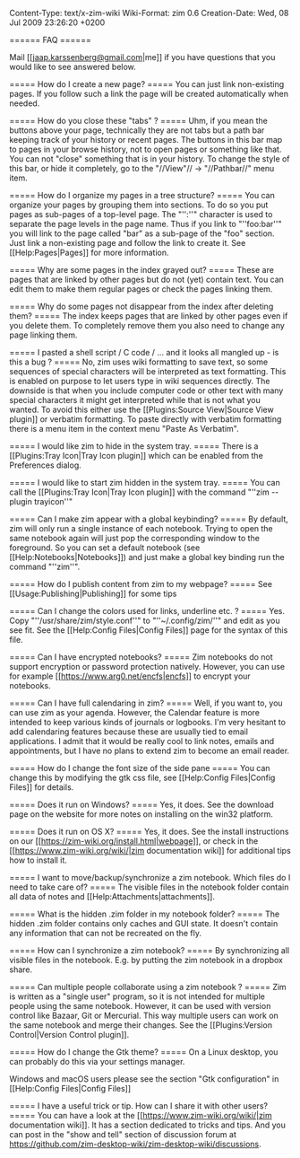 Content-Type: text/x-zim-wiki
Wiki-Format: zim 0.6
Creation-Date: Wed, 08 Jul 2009 23:26:20 +0200

====== FAQ ======

Mail [[jaap.karssenberg@gmail.com|me]] if you have questions that you would like to see answered below.

===== How do I create a new page? =====
You can just link non-existing pages. If you follow such a link the page will be created automatically when needed.

===== How do you close these "tabs" ? =====
Uhm, if you mean the buttons above your page, technically they are not tabs but a path bar keeping track of your history or recent pages. The buttons in this bar map to pages in your browse history, not to open pages or something like that. You can not "close" something that is in your history. To change the style of this bar, or hide it completely, go to the "//View"// -> "//Pathbar//" menu item.

===== How do I organize my pages in a tree structure? =====
You can organize your pages by grouping them into sections. To do so you put pages as sub-pages of a top-level page. The "'':''" character is used to separate the page levels in the page name. Thus if you link to "''foo:bar''" you will link to the page called "bar" as a sub-page of the "foo" section. Just link a non-existing page and follow the link to create it. See [[Help:Pages|Pages]] for more information.

===== Why are some pages in the index grayed out? =====
These are pages that are linked by other pages but do not (yet) contain text. You can edit them to make them regular pages or check the pages linking them.

===== Why do some pages not disappear from the index after deleting them? =====
The index keeps pages that are linked by other pages even if you delete them. To completely remove them you also need to change any page linking them.

===== I pasted a shell script / C code / ... and it looks all mangled up - is this a bug ? =====
No, zim uses wiki formatting to save text, so some sequences of special characters will be interpreted as text formatting. This is enabled on purpose to let users type in wiki sequences directly. The downside is that when you include computer code or other text with many special characters it might get interpreted while that is not what you wanted. To avoid this either use the [[Plugins:Source View|Source View plugin]] or verbatim formatting. To paste directly with verbatim formatting there is a menu item in the context menu "Paste As Verbatim".

===== I would like zim to hide in the system tray. =====
There is a [[Plugins:Tray Icon|Tray Icon plugin]] which can be enabled from the Preferences dialog.

===== I would like to start zim hidden in the system tray. =====
You can call the [[Plugins:Tray Icon|Tray Icon plugin]] with the command "''zim --plugin trayicon''"

===== Can I make zim appear with a global keybinding? =====
By default, zim will only run a single instance of each notebook. Trying to open the same notebook again will just pop the corresponding window to the foreground. So you can set a default notebook (see [[Help:Notebooks|Notebooks]]) and just make a global key binding run the command "''zim''".

===== How do I publish content from zim to my webpage? =====
See [[Usage:Publishing|Publishing]] for some tips

===== Can I change the colors used for links, underline etc. ? =====
Yes. Copy "''/usr/share/zim/style.conf''" to "''~/.config/zim/''" and edit as you see fit. See the [[Help:Config Files|Config Files]] page for the syntax of this file.

===== Can I have encrypted notebooks? =====
Zim notebooks do not support encryption or password protection natively. However, you can use for example [[https://www.arg0.net/encfs|encfs]] to encrypt your notebooks.

===== Can I have full calendaring in zim? =====
Well, if you want to, you can use zim as your agenda. However, the Calendar feature is more intended to keep various kinds of journals or logbooks. I'm very hesitant to add calendaring features because these are usually tied to email applications. I admit that it would be really cool to link notes, emails and appointments, but I have no plans to extend zim to become an email reader.

===== How do I change the font size of the side pane =====
You can change this by modifying the gtk css file, see [[Help:Config Files|Config Files]] for details.

===== Does it run on Windows? =====
Yes, it does. See the download page on the website for more notes on installing on the win32 platform.

===== Does it run on OS X? =====
Yes, it does. See the install instructions on our [[https://zim-wiki.org/install.html|webpage]], or check in the [[https://www.zim-wiki.org/wiki/|zim documentation wiki]] for additional tips how to install it.

===== I want to move/backup/synchronize a zim notebook. Which files do I need to take care of? =====
The visible files in the notebook folder contain all data of notes and [[Help:Attachments|attachments]].

===== What is the hidden .zim folder in my notebook folder? =====
The hidden .zim folder contains only caches and GUI state. It doesn't contain any information that can not be recreated on the fly.

===== How can I synchronize a zim notebook? =====
By synchronizing all visible files in the notebook. E.g. by putting the zim notebook in a dropbox share.

===== Can multiple people collaborate using a zim notebook ? =====
Zim is written as a "single user" program, so it is not intended for multiple people using the same notebook. However, it can be used with version control like Bazaar, Git or Mercurial. This way multiple users can work on the same notebook and merge their changes. See the [[Plugins:Version Control|Version Control plugin]].


===== How do I change the Gtk theme? =====
On a Linux desktop, you can probably do this via your settings manager.

Windows and macOS users please see the section "Gtk configuration" in [[Help:Config Files|Config Files]]


===== I have a useful trick or tip. How can I share it with other users? =====
You can have a look at the [[https://www.zim-wiki.org/wiki/|zim documentation wiki]]. It has a section dedicated to tricks and tips. And you can post in the "show and tell" section of discussion forum at https://github.com/zim-desktop-wiki/zim-desktop-wiki/discussions.
